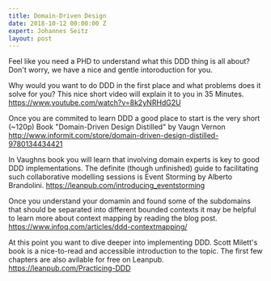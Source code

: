```yaml
---
title: Domain-Driven Design
date: 2018-10-12 00:00:00 Z
expert: Johannes Seitz
layout: post
---
```


Feel like you need a PHD to understand what this DDD thing is all about? Don't worry, we have a nice and gentle intoroduction for you. 

Why would you want to do DDD in the first place and what problems does it solve for you? This nice short video will explain it to you in 35 Minutes.  https://www.youtube.com/watch?v=8k2yNRHdG2U

Once you are commited to learn DDD a good place to start is the very short (~120p) Book "Domain-Driven Design Distilled" by Vaugn Vernon http://www.informit.com/store/domain-driven-design-distilled-9780134434421

In Vaughns book you will learn that involving domain experts is key to good DDD implementations. The definite (though unfinished) guide to facilitating such collaborative modelling sessions is Event Storming by Alberto Brandolini. https://leanpub.com/introducing_eventstorming 

Once you understand your domamin and found some of the subdomains that should be separated into different bounded contexts it may be helpful to learn more about context mapping by reading the blog post. https://www.infoq.com/articles/ddd-contextmapping/ 

At this point you want to dive deeper into implementing DDD. Scott Milett's book is a nice-to-read and accessible introduction to the topic. The first few chapters are also avilable for free on Leanpub. https://leanpub.com/Practicing-DDD 

